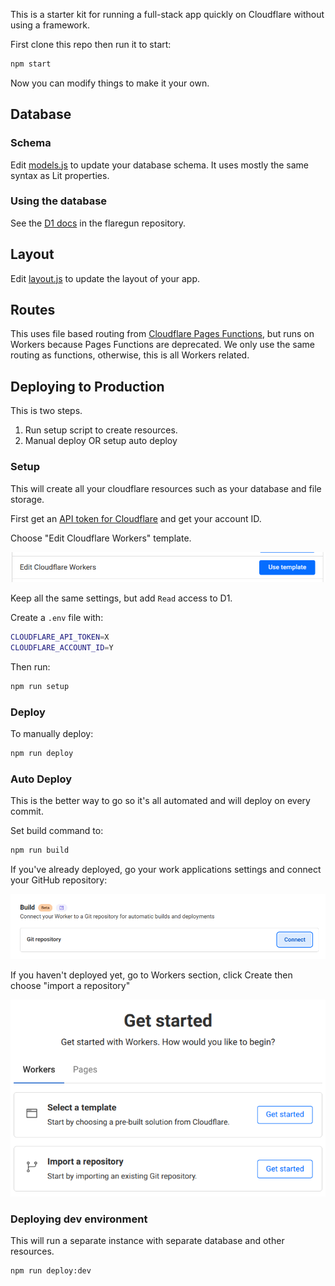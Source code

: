 This is a starter kit for running a full-stack app quickly on Cloudflare without using a framework. 

First clone this repo then run it to start:

```sh
npm start
```

Now you can modify things to make it your own. 

## Database

### Schema

Edit [models.js](./functions/models.js) to update your database schema. It uses mostly the same syntax as Lit properties.

### Using the database

See the [D1 docs](https://github.com/treeder/flaregun/blob/main/README.md#d1-sqlite-database) in the flaregun repository.

## Layout

Edit [layout.js](./functions/layout.js) to update the layout of your app.

## Routes

This uses file based routing from [Cloudflare Pages Functions](https://developers.cloudflare.com/pages/functions/routing/), but runs on Workers 
because Pages Functions are deprecated. We only use the same routing as functions, otherwise, this is all Workers related. 

## Deploying to Production

This is two steps. 

1. Run setup script to create resources.
2. Manual deploy OR setup auto deploy

### Setup

This will create all your cloudflare resources such as your database and file storage. 

First get an [API token for Cloudflare](https://developers.cloudflare.com/fundamentals/api/get-started/create-token/) and get your account ID.

Choose "Edit Cloudflare Workers" template.

![alt text](docs/images/image.png)

Keep all the same settings, but add `Read` access to D1.

Create a `.env` file with:

```sh
CLOUDFLARE_API_TOKEN=X
CLOUDFLARE_ACCOUNT_ID=Y
```

Then run:

```sh
npm run setup
```

### Deploy

To manually deploy:

```sh
npm run deploy
```

### Auto Deploy

This is the better way to go so it's all automated and will deploy on every commit. 

Set build command to:

```sh
npm run build
```

If you've already deployed, go your work applications settings and connect your GitHub repository:

![alt text](docs/images/image-1.png)

If you haven't deployed yet, go to Workers section, click Create then choose "import a repository"

![alt text](docs/images/image-2.png)

### Deploying dev environment

This will run a separate instance with separate database and other resources. 

```sh
npm run deploy:dev
```

